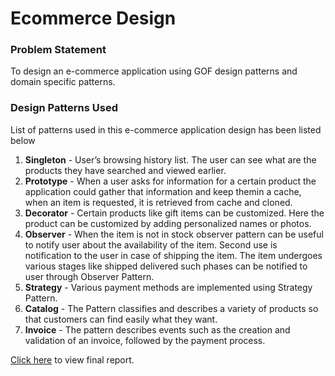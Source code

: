 # Ecommerce Design
### Problem Statement
To design an e-commerce application using GOF design patterns and domain specific patterns.
### Design Patterns Used
List of patterns used in this e-commerce application design has been listed below
1. **Singleton** - User’s browsing history list. The user can see what are the products they have searched and viewed earlier.
2. **Prototype** - When a user asks for information for a certain product the application could gather that information and keep themin a cache, when an item is requested, it is retrieved from cache and cloned.
3. **Decorator** - Certain products like gift items can be customized. Here the product can be customized by adding personalized names or photos.
4. **Observer** - When the item is not in stock observer pattern can be useful to notify user about the availability of the item. Second use is notification to the user in
case of shipping the item. The item undergoes various stages like shipped delivered such phases can be notified to user through Observer Pattern.
5. **Strategy** - Various payment methods are implemented using Strategy Pattern.
6. **Catalog** - The Pattern classifies and describes a variety of products so that customers can find easily what they want.
7. **Invoice** - The pattern describes events such as the creation and validation of an invoice, followed by the payment process.

[Click here](https://github.com/nitishabharathi/Ecommerce-Design/blob/main/Ecommerce%20design%20pattern%20report.pdf) to view final report.

